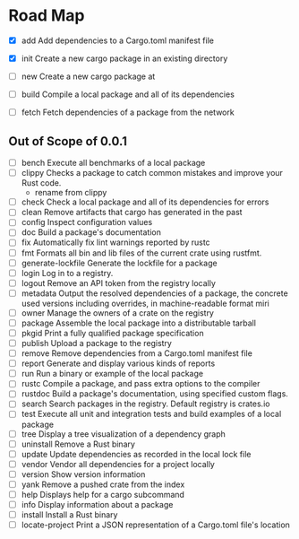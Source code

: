 # Road Map
- [x] add                  Add dependencies to a Cargo.toml manifest file
- [x] init                 Create a new cargo package in an existing directory
- [ ] new                  Create a new cargo package at <path>
- [ ] build                Compile a local package and all of its dependencies
- [ ] fetch                Fetch dependencies of a package from the network



## Out of Scope of 0.0.1
- [ ] bench                Execute all benchmarks of a local package
- [ ] clippy               Checks a package to catch common mistakes and improve your Rust code.
    - rename from clippy
- [ ] check                Check a local package and all of its dependencies for errors
- [ ] clean                Remove artifacts that cargo has generated in the past
- [ ] config               Inspect configuration values
- [ ] doc                  Build a package's documentation
- [ ] fix                  Automatically fix lint warnings reported by rustc
- [ ] fmt                  Formats all bin and lib files of the current crate using rustfmt.
- [ ] generate-lockfile    Generate the lockfile for a package
- [ ] login                Log in to a registry.
- [ ] logout               Remove an API token from the registry locally
- [ ] metadata             Output the resolved dependencies of a package, the concrete used versions including overrides, in machine-readable format miri
- [ ] owner                Manage the owners of a crate on the registry
- [ ] package              Assemble the local package into a distributable tarball
- [ ] pkgid                Print a fully qualified package specification
- [ ] publish              Upload a package to the registry
- [ ] remove               Remove dependencies from a Cargo.toml manifest file
- [ ] report               Generate and display various kinds of reports
- [ ] run                  Run a binary or example of the local package
- [ ] rustc                Compile a package, and pass extra options to the compiler
- [ ] rustdoc              Build a package's documentation, using specified custom flags.
- [ ] search               Search packages in the registry. Default registry is crates.io
- [ ] test                 Execute all unit and integration tests and build examples of a local package
- [ ] tree                 Display a tree visualization of a dependency graph
- [ ] uninstall            Remove a Rust binary
- [ ] update               Update dependencies as recorded in the local lock file
- [ ] vendor               Vendor all dependencies for a project locally
- [ ] version              Show version information
- [ ] yank                 Remove a pushed crate from the index
- [ ] help                 Displays help for a cargo subcommand
- [ ] info                 Display information about a package
- [ ] install              Install a Rust binary
- [ ] locate-project       Print a JSON representation of a Cargo.toml file's location
